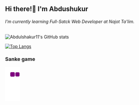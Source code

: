 ## Hi there!👋 I'm Abdushukur

###### I’m currently learning Full-Satck Web Developer at Najot Ta'lim.

<!-- #### Skils -->


<!--
**Abdulshakur11/Abdulshakur11** is a ✨ _special_ ✨ repository because its `README.md` (this file) appears on your GitHub profile.

Here are some ideas to get you started:

- 🔭 I’m currently working on ...
- 👯 I’m looking to collaborate on ...
- 🤔 I’m looking for help with ...
- 💬 Ask me about ...
- 📫 How to reach me: ...
- 😄 Pronouns: ...
- ⚡ Fun fact: ...
-->
![Abdulshakur11's GitHub stats](https://github-readme-stats.vercel.app/api?username=Abdulshakur11&show_icons=true&theme=react)

[![Top Langs](https://github-readme-stats.vercel.app/api/top-langs/?username=anuraghazra&exclude_repo=github-readme-stats,anuraghazra.github.io)](https://github.com/anuraghazra/github-readme-stats)


### Sanke game
![snake gif](https://github.com/Abdulshakur11/Abdulshakur11/blob/output/github-contribution-grid-snake.gif)
